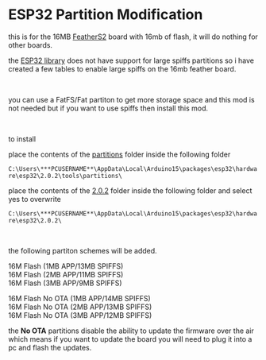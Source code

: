 # ESP32 Partition Modification


this is for the 16MB <a href=https://feathers2.io/>FeatherS2</a> board with 16mb of flash, it will do nothing for other boards.

the <a href=https://github.com/espressif/arduino-esp32>ESP32 library</a> does not have support for large spiffs partitions so i have created a few tables to enable large spiffs on the 16mb feather board.

<br>

you can use a FatFS/Fat partiton to get more storage space and this mod is not needed but if you want to use spiffs then install this mod.

<br>

to install

place the contents of the <a href=https://github.com/stooged/ESP32-Server-900u/tree/main/esplib_mod/partitions>partitions</a> folder inside the following folder

`C:\Users\***PCUSERNAME**\AppData\Local\Arduino15\packages\esp32\hardware\esp32\2.0.2\tools\partitions\`



place the contents of the <a href=https://github.com/stooged/ESP32-Server-900u/tree/main/esplib_mod/2.0.2>2.0.2</a> folder inside the following folder and select yes to overwrite 

`C:\Users\***PCUSERNAME**\AppData\Local\Arduino15\packages\esp32\hardware\esp32\2.0.2\`

<br>

the following partiton schemes will be added.

16M Flash (1MB APP/13MB SPIFFS)<br>
16M Flash (2MB APP/11MB SPIFFS)<br>
16M Flash (3MB APP/9MB SPIFFS)<br>


16M Flash No OTA (1MB APP/14MB SPIFFS)<br>
16M Flash No OTA (2MB APP/13MB SPIFFS)<br>
16M Flash No OTA (3MB APP/12MB SPIFFS)<br>

the <b>No OTA</b> partitions disable the ability to update the firmware over the air which means if you want to update the board you will need to plug it into a pc and flash the updates.





